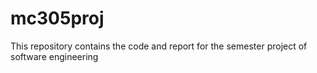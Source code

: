 # mc305proj
This repository contains the code and report for the semester project of software engineering
